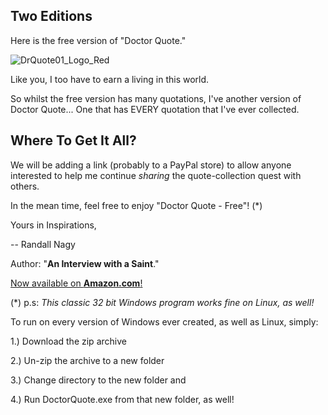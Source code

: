 ## Two Editions

Here is the free version of "Doctor Quote."

![DrQuote01_Logo_Red](https://user-images.githubusercontent.com/19798749/134812303-0ef117bb-9a91-41e8-b10f-79056fafc388.png)

Like you, I too have to earn a living in this world. 

So whilst the free version has many quotations, I've another version of Doctor Quote... One that has EVERY quotation that I've ever collected.

## Where To Get It All?

We will be adding a link (probably to a PayPal store) to allow anyone interested to help me continue *sharing* the quote-collection quest with others. 

In the mean time, feel free to enjoy "Doctor Quote - Free"! (*)

Yours in Inspirations,

-- Randall Nagy

Author: "**An Interview with a Saint**."

[Now available on **Amazon.com**!](https://www.amazon.com/dp/B002BWOTPM)

(*) p.s: *This classic 32 bit Windows program works fine on Linux, as well!* 

To run on every version of Windows ever created, as well as Linux, simply:

1.) Download the zip archive

2.) Un-zip the archive to a new folder

3.) Change directory to the new folder and

4.) Run DoctorQuote.exe from that new folder, as well!

